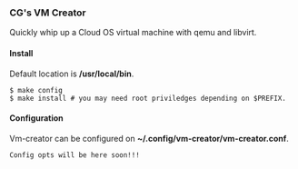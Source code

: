 ### CG's VM Creator
Quickly whip up a Cloud OS virtual machine with qemu and libvirt.

#### Install
Default location is **/usr/local/bin**.
```
$ make config
$ make install # you may need root priviledges depending on $PREFIX.
```

#### Configuration
Vm-creator can be configured on **~/.config/vm-creator/vm-creator.conf**.
```
Config opts will be here soon!!!
```
